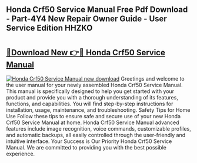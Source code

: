 ## Honda Crf50 Service Manual Free Pdf Download - Part-4Y4 New Repair Owner Guide - User Service Edition HHZKO

# <h2><a href="http://bc12525.oget.top/?id=Honda+Crf50+Service+Manual">🔗Download New 👉🔴 Honda Crf50 Service Manual</a></h2>

[![Honda Crf50 Service Manual new download](https://i.imgur.com/5g1atiW.png)](http://bc12525.oget.top/?id=Honda+Crf50+Service+Manual)
Greetings and welcome to the user manual for your newly assembled Honda Crf50 Service Manual. This manual is specifically designed to help you get started with your product and provide you with a thorough understanding of its features, functions, and capabilities. You will find step-by-step instructions for installation, usage, maintenance, and troubleshooting. Safety Tips for Home Use Follow these tips to ensure safe and secure use of your new Honda Crf50 Service Manual at home. Honda Crf50 Service Manual advanced features include image recognition, voice commands, customizable profiles, and automatic backups, all easily controlled through the user-friendly and intuitive interface. Your Success is Our Priority Honda Crf50 Service Manual. We are committed to providing you with the best possible experience.
